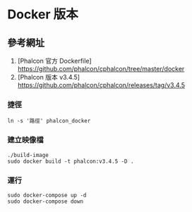# Docker 版本

## 參考網址

1. [Phalcon 官方 Dockerfile] https://github.com/phalcon/cphalcon/tree/master/docker
1. [Phalcon 版本 v3.4.5] https://github.com/phalcon/cphalcon/releases/tag/v3.4.5

### 捷徑

    ln -s '路徑' phalcon_docker

### 建立映像檔

    ./build-image
    sudo docker build -t phalcon:v3.4.5 -D .

### 運行

    sudo docker-compose up -d
    sudo docker-compose down
